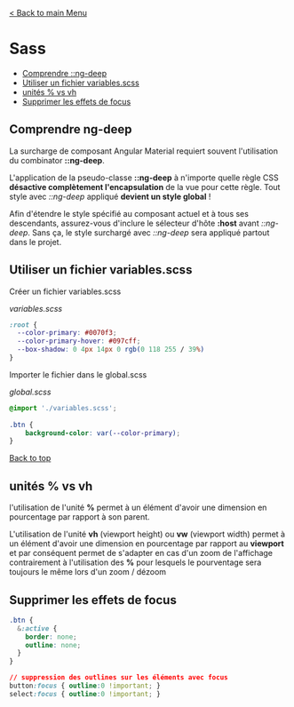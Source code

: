 [< Back to main Menu](https://github.com/gsoulie/angular-resources/blob/master/ng-sheet.md)    

# Sass

* [Comprendre ::ng-deep](#comptendre-ng-deep)      
* [Utiliser un fichier variables.scss](#utiliser-un-fichier-variables-scss)     
* [unités % vs vh](#unites-%-vs-vh)     
* [Supprimer les effets de focus](#supprimer-les-effets-de-focus)     


## Comprendre ng-deep

La surcharge de composant Angular Material requiert souvent l'utilisation du combinator **::ng-deep**.

L'application de la pseudo-classe **::ng-deep** à n'importe quelle règle CSS **désactive complètement l'encapsulation** de la vue pour cette règle. Tout style avec *::ng-deep* appliqué **devient un style global** !

Afin d'étendre le style spécifié au composant actuel et à tous ses descendants, assurez-vous d'inclure le sélecteur d'hôte **:host** avant *::ng-deep*. Sans ça, le style surchargé avec *::ng-deep* sera appliqué partout dans le projet.

## Utiliser un fichier variables.scss

Créer un fichier variables.scss

*variables.scss*
````css
:root {
  --color-primary: #0070f3;
  --color-primary-hover: #097cff;
  --box-shadow: 0 4px 14px 0 rgb(0 118 255 / 39%)
}
````

Importer le fichier dans le global.scss

*global.scss*
````css
@import './variables.scss';
	
.btn {
	background-color: var(--color-primary);	
}
````

[Back to top](#sass)

## unités % vs vh

l'utilisation de l'unité **%** permet à un élément d'avoir une dimension en pourcentage par rapport à son parent.

L'utilisation de l'unité **vh** (viewport height) ou **vw** (viewport width) permet à un élément d'avoir une dimension en pourcentage par rapport au **viewport** et par conséquent permet de s'adapter en cas d'un zoom de l'affichage contrairement à l'utilisation des **%** pour lesquels le pourventage sera toujours le même lors d'un zoom / dézoom

## Supprimer les effets de focus

````css
.btn {
  &:active {
    border: none;
    outline: none;
  }
}

// suppression des outlines sur les éléments avec focus
button:focus { outline:0 !important; }
select:focus { outline:0 !important; }
````
